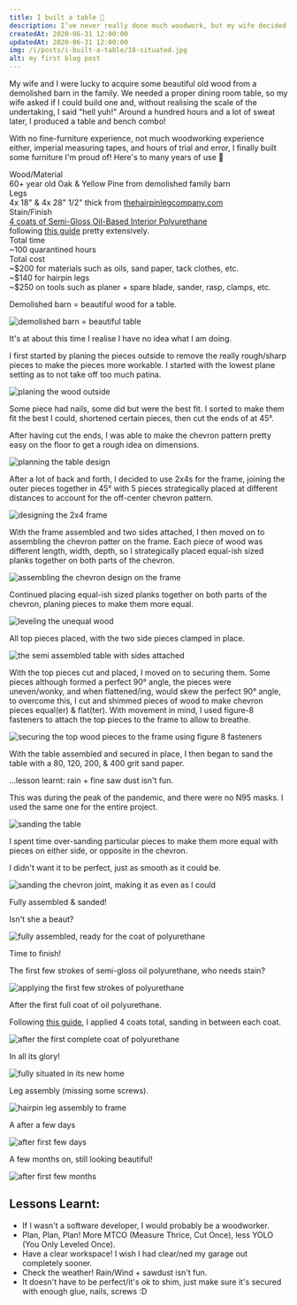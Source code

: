 ```yaml
---
title: I built a table 💪
description: I’ve never really done much woodwork, but my wife decided she wanted me to repurpose some sixty-plus-year-old barn wood. I’m always up for a challenge, so I figured what better way to do justice to it than to go down the rabbit hole of fine-furniture creation, and about a hundred hours later, I finished building our dining room table!
createdAt: 2020-06-31 12:00:00
updatedAt: 2020-06-31 12:00:00
img: /i/posts/i-built-a-table/18-situated.jpg
alt: my first blog post
---
```


<div class="gallery-post">
    <p>My wife and I were lucky to acquire some beautiful old wood from a demolished barn in the family. We needed a proper dining room table, so my wife asked if I could build one and, without realising the scale of the undertaking, I said "hell yuh!" Around a hundred hours and a lot of sweat later, I produced a table and bench combo!</p>
    <p>With no fine-furniture experience, not much woodworking experience either, imperial measuring tapes, and hours of trial and error, I finally built some furniture I'm proud of! Here's to many years of use 🍻</p>
    <div class="inline-table w-75 mx-lg-auto mt-4">
        <div>Wood/Material</div>
        <div>60+ year old Oak &amp; Yellow Pine from demolished family barn</div>
        <div>Legs</div>
        <div>4x 18" &amp; 4x 28" 1/2" thick from <a href="https://www.thehairpinlegcompany.com/">thehairpinlegcompany.com</a></div>
        <div>Stain/Finish</div>
        <div><a href="https://www.homedepot.com/p/Varathane-1-qt-Clear-Semi-Gloss-Oil-Based-Interior-Polyurethane-341721/305583792">4 coats of Semi-Gloss Oil-Based Interior Polyurethane</a><br/> following <a href="https://diy.stackexchange.com/a/4511">this guide</a> pretty extensively.</div>
        <div>Total time</div>
        <div>~100 quarantined hours</div>
        <div>Total cost</div>
        <div>
            ~$200 for materials such as oils, sand paper, tack clothes, etc.<br/>
            ~$140 for hairpin legs<br/>
            ~$250 on tools such as planer + spare blade, sander, rasp, clamps, etc.
        </div>
    </div>
    <div class="gallery-container">
        <div class="gallery-item">
          <div class="gallery-item__child gallery-item__child--body">
            <p>Demolished barn = beautiful wood for a table.</p>
          </div>
          <div class="gallery-item__child gallery-item__child--figure">
            <img src="/i/posts/i-built-a-table/0-der-anfang.jpg" alt="demolished barn = beautiful table" />
          </div>
        </div>
        <div class="gallery-item">
          <div class="gallery-item__child gallery-item__child--body">
            <p class="font-weight-bold">It's at about this time I realise I have no idea what I am doing.</p>
            <p>I first started by planing the pieces outside to remove the really rough/sharp pieces to make the pieces more workable. I started with the lowest plane setting as to not take off too much patina.</p>
          </div>
          <div class="gallery-item__child gallery-item__child--figure">
            <img src="/i/posts/i-built-a-table/1-planing.jpg" alt="planing the wood outside" />
          </div>
        </div>
        <div class="gallery-item">
          <div class="gallery-item__child gallery-item__child--body">
            <p>Some piece had nails, some did but were the best fit. I sorted to make them fit the best I could, shortened certain pieces, then cut the ends of at 45&deg;.</p>
            <p>After having cut the ends, I was able to make the chevron pattern pretty easy on the floor to get a rough idea on dimensions.</p>
          </div>
          <div class="gallery-item__child gallery-item__child--figure">
            <img src="/i/posts/i-built-a-table/4-planning-out.jpg" alt="planning the table design" />
          </div>
        </div>
        <div class="gallery-item">
          <div class="gallery-item__child gallery-item__child--body">
            <p>After a lot of back and forth, I decided to use 2x4s for the frame, joining the outer pieces together in 45&deg; with 5 pieces strategically placed at different distances to account for the off-center chevron pattern.</p>
          </div>
          <div class="gallery-item__child gallery-item__child--figure">
            <img src="/i/posts/i-built-a-table/5-frame.jpg" alt="designing the 2x4 frame" />
          </div>
        </div>
        <div class="gallery-item">
          <div class="gallery-item__child gallery-item__child--body">
            <p>With the frame assembled and two sides attached, I then moved on to assembling the chevron patter on the frame. Each piece of wood was different length, width, depth, so I strategically placed equal-ish sized planks together on both parts of the chevron.</p>
          </div>
          <div class="gallery-item__child gallery-item__child--figure">
            <img src="/i/posts/i-built-a-table/7-framing.jpg" alt="assembling the chevron design on the frame" />
          </div>
        </div>
        <div class="gallery-item">
          <div class="gallery-item__child gallery-item__child--body">
            <p>Continued placing equal-ish sized planks together on both parts of the chevron, planing pieces to make them more equal.</p>
          </div>
          <div class="gallery-item__child gallery-item__child--figure">
            <img src="/i/posts/i-built-a-table/8-levelling.jpg" alt="leveling the unequal wood" />
          </div>
        </div>
        <div class="gallery-item">
          <div class="gallery-item__child gallery-item__child--body">
            <p>All top pieces placed, with the two side pieces clamped in place.</p>
          </div>
          <div class="gallery-item__child gallery-item__child--figure">
            <img src="/i/posts/i-built-a-table/9-framed.jpg" alt="the semi assembled table with sides attached" />
          </div>
        </div>
        <div class="gallery-item">
          <div class="gallery-item__child gallery-item__child--body">
            <p>With the top pieces cut and placed, I moved on to securing them. Some pieces although formed a perfect 90&deg; angle, the pieces were uneven/wonky, and when flattened/ing, would skew the perfect 90&deg; angle, to overcome this, I cut and shimmed pieces of wood to make chevron pieces equal(er) & flat(ter). With movement in mind, I used figure-8 fasteners to attach the top pieces to the frame to allow to breathe.</p>
          </div>
          <div class="gallery-item__child gallery-item__child--figure">
            <img src="/i/posts/i-built-a-table/10-assembly.jpg" alt="securing the top wood pieces to the frame using figure 8 fasteners" />
          </div>
        </div>
        <div class="gallery-item">
          <div class="gallery-item__child gallery-item__child--body">
            <p>With the table assembled and secured in place, I then began to sand the table with a 80, 120, 200, &amp; 400 grit sand paper. </p>
            <p>&hellip;lesson learnt: rain + fine saw dust isn't fun.</p>
            <p>This was during the peak of the pandemic, and there were no N95 masks. I used the same one for the entire project.</p>
          </div>
          <div class="gallery-item__child gallery-item__child--figure">
            <img src="/i/posts/i-built-a-table/13-sanding.jpg" alt="sanding the table" />
          </div>
        </div>
        <div class="gallery-item">
          <div class="gallery-item__child gallery-item__child--body">
            <p>I spent time over-sanding particular pieces to make them more equal with pieces on either side, or opposite in the chevron.</p>
            <p>I didn't want it to be perfect, just as smooth as it could be.</p>
          </div>
          <div class="gallery-item__child gallery-item__child--figure">
            <img src="/i/posts/i-built-a-table/12-evenness.jpg" alt="sanding the chevron joint, making it as even as I could" />
          </div>
        </div>
        <div class="gallery-item">
          <div class="gallery-item__child gallery-item__child--body">
            <p>Fully assembled & sanded!</p>
            <p>Isn't she a beaut?</p>
          </div>
          <div class="gallery-item__child gallery-item__child--figure">
            <img src="/i/posts/i-built-a-table/14-sanded.jpg" alt="fully assembled, ready for the coat of polyurethane" />
          </div>
        </div>
        <div class="gallery-item">
          <div class="gallery-item__child gallery-item__child--body">
            <p>Time to finish!</p>
            <p>The first few strokes of semi-gloss oil polyurethane, who needs stain?</p>
          </div>
          <div class="gallery-item__child gallery-item__child--figure">
            <img src="/i/posts/i-built-a-table/15-polyurethane.jpg" alt="applying the first few strokes of polyurethane" />
          </div>
        </div>
        <div class="gallery-item">
          <div class="gallery-item__child gallery-item__child--body">
            <p>After the first full coat of oil polyurethane.</p>
            <p>Following <a href="https://diy.stackexchange.com/a/4511">this guide</a>, I applied 4 coats total, sanding in between each coat.</p>
          </div>
          <div class="gallery-item__child gallery-item__child--figure">
            <img src="/i/posts/i-built-a-table/17-1st-coat-polyurethane-assembled.jpg" alt="after the first complete coat of polyurethane" />
          </div>
        </div>
        <div class="gallery-item">
          <div class="gallery-item__child gallery-item__child--body">
            <p>In all its glory!</p>
          </div>
          <div class="gallery-item__child gallery-item__child--figure">
            <img src="/i/posts/i-built-a-table/19-situated-head-on.jpg" alt="fully situated in its new home" />
          </div>
        </div>
        <div class="gallery-item">
          <div class="gallery-item__child gallery-item__child--body">
            <p>Leg assembly (missing some screws).</p>
          </div>
          <div class="gallery-item__child gallery-item__child--figure">
            <img src="/i/posts/i-built-a-table/20-underside-leg-assembly.jpg" alt="hairpin leg assembly to frame" />
          </div>
        </div>
        <div class="gallery-item">
          <div class="gallery-item__child gallery-item__child--body">
            <p>A after a few days</p>
          </div>
          <div class="gallery-item__child gallery-item__child--figure">
            <img src="/i/posts/i-built-a-table/18-situated.jpg" alt="after first few days" />
          </div>
        </div>
        <div class="gallery-item">
          <div class="gallery-item__child gallery-item__child--body">
            <p>A few months on, still looking beautiful!</p>
          </div>
          <div class="gallery-item__child gallery-item__child--figure">
            <img src="/i/posts/i-built-a-table/22-few-months-on.jpg" alt="after first few months" />
          </div>
        </div>
    </div>
</div>
<div class="container mt-5">
<h2>Lessons Learnt:</h2>
<ul>
  <li>If I wasn't a software developer, I would probably be a woodworker.</li>
  <li>Plan, Plan, Plan! More MTCO (Measure Thrice, Cut Once), less YOLO (You Only Leveled Once).</li>
  <li>Have a clear workspace! I wish I had clear/ned my garage out completely sooner.</li>
  <li>Check the weather! Rain/Wind + sawdust isn't fun.</li>
  <li>It doesn't have to be perfect/it's ok to shim, just make sure it's secured with enough glue, nails, screws :D</li>
</ul>
</div>
